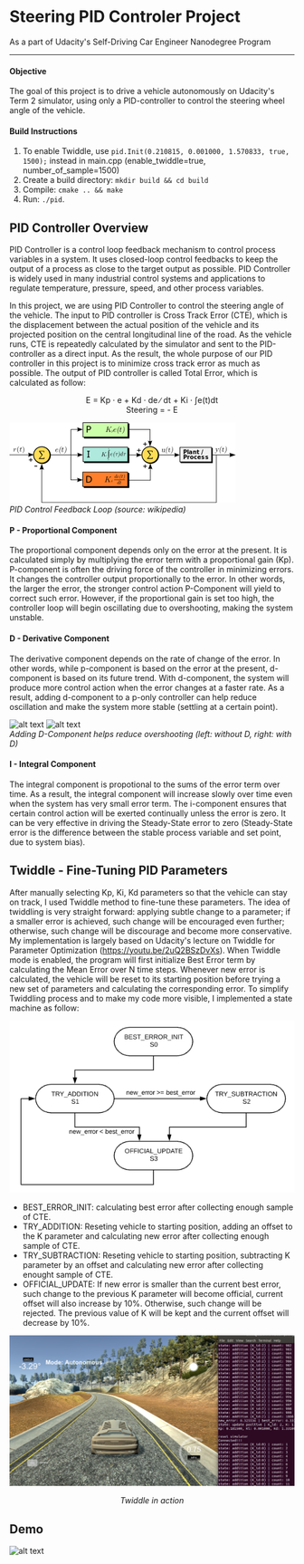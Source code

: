 [//]: # (Image References)
[image_0]: ./pid.png "PID Diagram"
[image_1]: ./twiddle_sm.png "Twiddle State Machine"
[image_2]: ./twiddle_in_action.png "Twiddle Test"
[image_3]: ./p_only_controller.gif "P Only Controller"
[image_4]: ./pid_controller.gif "PID Controller"
[image_5]: ./demo.gif "PID Demo"

# Steering PID Controler Project
As a part of Udacity's Self-Driving Car Engineer Nanodegree Program

---

#### Objective
The goal of this project is to drive a vehicle autonomously on Udacity's Term 2 simulator, using only a PID-controller to control the steering wheel angle of the vehicle.

#### Build Instructions
1. To enable Twiddle, use `pid.Init(0.210815, 0.001000, 1.570833, true, 1500);` instead in main.cpp (enable_twiddle=true, number_of_sample=1500)
2. Create a build directory: `mkdir build && cd build`
3. Compile: `cmake .. && make`
4. Run: `./pid`. 

## PID Controller Overview

PID Controller is a control loop feedback mechanism to control process variables in a system. It uses closed-loop control feedbacks to keep the output of a process as close to the target output as possible. PID Controller is widely used in many industrial control systems and applications to regulate temperature, pressure, speed, and other process variables.

In this project, we are using PID Controller to control the steering angle of the vehicle. The input to PID controller is Cross Track Error (CTE), which is the displacement between the actual position of the vehicle and its projected position on the central longitudinal line of the road. As the vehicle runs, CTE is repeatedly calculated by the simulator and sent to the PID-controller as a direct input. As the result, the whole purpose of our PID controller in this project is to minimize cross track error as much as possible. The output of PID controller is called Total Error, which is calculated as follow: <br>
<p align="center">
E = Kp · e + Kd · de ∕ dt + Ki · ∫e(t)dt<br>
Steering = - E <br>
</p>

![alt text][image_0] <br>
<i>PID Control Feedback Loop (source: wikipedia)</i>

#### P - Proportional Component

The proportional component depends only on the error at the present. It is calculated simply by multiplying the error term with a proportional gain (Kp). P-component is often the driving force of the controller in minimizing errors. It changes the controller output proportionally to the error. In other words, the larger the error, the stronger control action P-Component will yield to correct such error. However, if the proportional gain is set too high, the controller loop will begin oscillating due to overshooting, making the system unstable.

#### D - Derivative Component

The derivative component depends on the rate of change of the error. In other words, while p-component is based on the error at the present, d-component is based on its future trend. With d-component, the system will produce more control action when the error changes at a faster rate. As a result, adding d-component to a p-only controller can help reduce oscillation and make the system more stable (settling at a certain point).

![alt text][image_3]  ![alt text][image_4] <br>
<i>Adding D-Component helps reduce overshooting (left: without D, right: with D)</i>

#### I - Integral Component

The integral component is propotional to the sums of the error term over time. As a result, the integral component will increase slowly over time even when the system has very small error term. The i-component ensures that certain control action will be exerted continually unless the error is zero. It can be very effective in driving the Steady-State error to zero (Steady-State error is the difference between the stable process variable and set point, due to system bias).

## Twiddle - Fine-Tuning PID Parameters

After manually selecting Kp, Ki, Kd parameters so that the vehicle can stay on track, I used Twiddle method to fine-tune these parameters. The idea of twiddling is very straight forward: applying subtle change to a parameter; if a smaller error is achieved, such change will be encouraged even further; otherwise, such change will be discourage and become more conservative. My implementation is largely based on Udacity's lecture on Twiddle for Parameter Optimization (https://youtu.be/2uQ2BSzDvXs). When Twiddle mode is enabled, the program will first initialize Best Error term by calculating the Mean Error over N time steps. Whenever new error is calculated, the vehicle will be reset to its starting position before trying a new set of parameters and calculating the corresponding error. To simplify Twiddling process and to make my code more visible, I implemented a state machine as follow:

![alt text][image_1]

- BEST_ERROR_INIT: calculating best error after collecting enough sample of CTE.
- TRY_ADDITION: Reseting vehicle to starting position, adding an offset to the K parameter and calculating new error after collecting enough sample of CTE.
- TRY_SUBTRACTION: Reseting vehicle to starting position, subtracting K parameter by an offset and calculating new error after collecting enought sample of CTE.
- OFFICIAL_UPDATE: If new error is smaller than the current best error, such change to the previous K parameter will become official, current offset will also increase by 10%. Otherwise, such change will be rejected. The previous value of K will be kept and the current offset will decrease by 10%.

![alt text][image_2]

<p align="center">
<i>Twiddle in action</i>
</p>

## Demo

![alt text][image_5]


